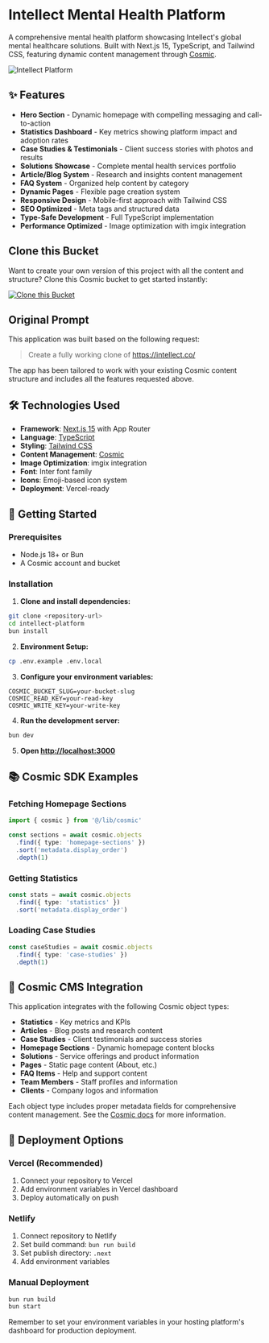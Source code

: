 <!-- README_START -->
# Intellect Mental Health Platform

A comprehensive mental health platform showcasing Intellect's global mental healthcare solutions. Built with Next.js 15, TypeScript, and Tailwind CSS, featuring dynamic content management through [Cosmic](https://www.cosmicjs.com).

![Intellect Platform](https://intellect.co/og-image.jpg)

## ✨ Features

- **Hero Section** - Dynamic homepage with compelling messaging and call-to-action
- **Statistics Dashboard** - Key metrics showing platform impact and adoption rates
- **Case Studies & Testimonials** - Client success stories with photos and results
- **Solutions Showcase** - Complete mental health services portfolio
- **Article/Blog System** - Research and insights content management
- **FAQ System** - Organized help content by category
- **Dynamic Pages** - Flexible page creation system
- **Responsive Design** - Mobile-first approach with Tailwind CSS
- **SEO Optimized** - Meta tags and structured data
- **Type-Safe Development** - Full TypeScript implementation
- **Performance Optimized** - Image optimization with imgix integration

## Clone this Bucket

Want to create your own version of this project with all the content and structure? Clone this Cosmic bucket to get started instantly:

[![Clone this Bucket](https://img.shields.io/badge/Clone%20this%20Bucket-4F46E5?style=for-the-badge&logo=cosmic&logoColor=white)](https://app.cosmic-staging.com/projects/new?clone_bucket=my-ai-project-production)

## Original Prompt

This application was built based on the following request:

> Create a fully working clone of https://intellect.co/

The app has been tailored to work with your existing Cosmic content structure and includes all the features requested above.

## 🛠️ Technologies Used

- **Framework**: [Next.js 15](https://nextjs.org/) with App Router
- **Language**: [TypeScript](https://www.typescriptlang.org/)
- **Styling**: [Tailwind CSS](https://tailwindcss.com/)
- **Content Management**: [Cosmic](https://www.cosmicjs.com)
- **Image Optimization**: imgix integration
- **Font**: Inter font family
- **Icons**: Emoji-based icon system
- **Deployment**: Vercel-ready

## 🚀 Getting Started

### Prerequisites

- Node.js 18+ or Bun
- A Cosmic account and bucket

### Installation

1. **Clone and install dependencies:**
```bash
git clone <repository-url>
cd intellect-platform
bun install
```

2. **Environment Setup:**
```bash
cp .env.example .env.local
```

3. **Configure your environment variables:**
```env
COSMIC_BUCKET_SLUG=your-bucket-slug
COSMIC_READ_KEY=your-read-key
COSMIC_WRITE_KEY=your-write-key
```

4. **Run the development server:**
```bash
bun dev
```

5. **Open [http://localhost:3000](http://localhost:3000)**

## 📚 Cosmic SDK Examples

### Fetching Homepage Sections
```typescript
import { cosmic } from '@/lib/cosmic'

const sections = await cosmic.objects
  .find({ type: 'homepage-sections' })
  .sort('metadata.display_order')
  .depth(1)
```

### Getting Statistics
```typescript
const stats = await cosmic.objects
  .find({ type: 'statistics' })
  .sort('metadata.display_order')
```

### Loading Case Studies
```typescript
const caseStudies = await cosmic.objects
  .find({ type: 'case-studies' })
  .depth(1)
```

## 🎯 Cosmic CMS Integration

This application integrates with the following Cosmic object types:

- **Statistics** - Key metrics and KPIs
- **Articles** - Blog posts and research content
- **Case Studies** - Client testimonials and success stories
- **Homepage Sections** - Dynamic homepage content blocks
- **Solutions** - Service offerings and product information
- **Pages** - Static page content (About, etc.)
- **FAQ Items** - Help and support content
- **Team Members** - Staff profiles and information
- **Clients** - Company logos and information

Each object type includes proper metadata fields for comprehensive content management. See the [Cosmic docs](https://www.cosmicjs.com/docs) for more information.

## 🚀 Deployment Options

### Vercel (Recommended)
1. Connect your repository to Vercel
2. Add environment variables in Vercel dashboard
3. Deploy automatically on push

### Netlify
1. Connect repository to Netlify
2. Set build command: `bun run build`
3. Set publish directory: `.next`
4. Add environment variables

### Manual Deployment
```bash
bun run build
bun start
```

Remember to set your environment variables in your hosting platform's dashboard for production deployment.
<!-- README_END -->
